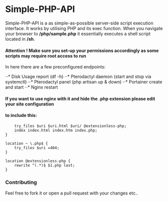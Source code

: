# Simple-PHP-API

Simple-PHP-API is a as simple-as-possible server-side script execution interface.
It works by utilising PHP and its exec function. When you navigate your browser to **/php/sample.php**
it essentially executes a shell script located in **/sh**.

#### Attention ! Make sure you set-up your permissions accordingly as some scripts may require root access to run

In here there are a few preconfigured endpoints:

⋅⋅* Disk Usage report (df -h)
⋅⋅* Pterodactyl daemon (start and stop via systemctl)
⋅⋅* Pterodactyl panel (php artisan up & down)
⋅⋅* Portainer create and start
⋅⋅* Nginx restart

#### If you want to use nginx with it and hide the .php extension please edit your site configuration
#### to include this:

```location / {
    try_files $uri $uri.html $uri/ @extensionless-php;
    index index.html index.htm index.php;
}

location ~ \.php$ {
    try_files $uri =404;
}

location @extensionless-php {
    rewrite ^(.*)$ $1.php last;
}
```

### Contributing

Feel free to fork it or open a pull request with your changes etc..
